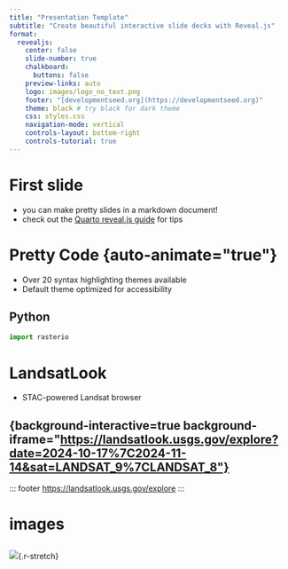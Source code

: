 ```yaml
---
title: "Presentation Template"
subtitle: "Create beautiful interactive slide decks with Reveal.js"
format:
  revealjs:
    center: false
    slide-number: true
    chalkboard: 
      buttons: false
    preview-links: auto
    logo: images/logo_no_text.png
    footer: "[developmentseed.org](https://developmentseed.org)"
    theme: black # try black for dark theme
    css: styles.css    
    navigation-mode: vertical
    controls-layout: bottom-right
    controls-tutorial: true
---
```


# First slide

- you can make pretty slides in a markdown document!
- check out the [Quarto reveal.js guide](https://quarto.org/docs/presentations/revealjs/) for tips

# Pretty Code {auto-animate="true"}

- Over 20 syntax highlighting themes available
- Default theme optimized for accessibility

## Python

```python
import rasterio

```


# LandsatLook

- STAC-powered Landsat browser

## {background-interactive=true background-iframe="https://landsatlook.usgs.gov/explore?date=2024-10-17%7C2024-11-14&sat=LANDSAT_9%7CLANDSAT_8"}

::: footer
<https://landsatlook.usgs.gov/explore>
:::


# images

##

![](https://stacspec.org/public/images-original/STAC-01.png){.r-stretch}



